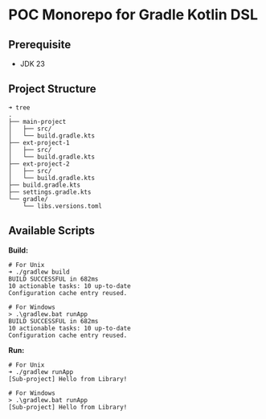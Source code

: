 # POC Monorepo for Gradle Kotlin DSL

## Prerequisite

- JDK 23

## Project Structure

```console
➜ tree
.
├── main-project
│   ├── src/
│   └── build.gradle.kts
├── ext-project-1
│   ├── src/
│   └── build.gradle.kts
├── ext-project-2
│   ├── src/
│   └── build.gradle.kts
├── build.gradle.kts
├── settings.gradle.kts
└── gradle/
    └── libs.versions.toml
```

## Available Scripts

**Build:**

```console
# For Unix
➜ ./gradlew build
BUILD SUCCESSFUL in 682ms
10 actionable tasks: 10 up-to-date
Configuration cache entry reused.

# For Windows
> .\gradlew.bat runApp
BUILD SUCCESSFUL in 682ms
10 actionable tasks: 10 up-to-date
Configuration cache entry reused.
```

**Run:**

```console
# For Unix
➜ ./gradlew runApp
[Sub-project] Hello from Library!

# For Windows
> .\gradlew.bat runApp
[Sub-project] Hello from Library!
```
